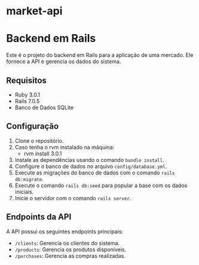 # market-api
# Backend em Rails

Este é o projeto do backend em Rails para a aplicação de uma mercado. Ele fornece a API e gerencia os dados do sistema.

## Requisitos

- Ruby 3.0.1
- Rails 7.0.5
- Banco de Dados SQLite

## Configuração

1. Clone o repositório.
2. Caso tenha o rvm instalado na máquina:
   * rvm install 3.0.1
3. Instale as dependências usando o comando `bundle install`.
4. Configure o banco de dados no arquivo `config/database.yml`.
5. Execute as migrações do banco de dados com o comando `rails db:migrate`.
6. Execute o comando `rails db:seed` para popular a base com os dados iniciais.
7. Inicie o servidor com o comando `rails server`.

## Endpoints da API

A API possui os seguintes endpoints principais:

- `/clients`: Gerencia os clientes do sistema.
- `/products`: Gerencia os produtos disponíveis.
- `/purchases`: Gerencia as compras realizadas.
